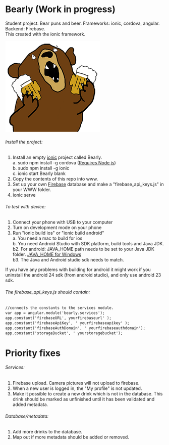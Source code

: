 # Bearly (Work in progress)
Student project. Bear puns and beer. Frameworks: ionic, cordova, angular. Backend: Firebase.    
This created with the ionic framework.   

![alt tag](https://raw.githubusercontent.com/RonjaKnudtsen/Bearly/master/img/bearly-big.png)

###### Install the project:     
1. Install an empty [ionic](http://ionicframework.com/docs/guide/installation.html) project called Bearly.    
  a. sudo npm install -g cordova ([Requires Node.js](https://nodejs.org/en/))  
  b. sudo npm install -g ionic  
  c. ionic start Bearly blank  
2. Copy the contents of this repo into www.  
3. Set up your own [Firebase](https://www.firebase.com/) database and make a "firebase_api_keys.js" in your WWW folder.  
4. ionic serve  

###### To test with device:
1. Connect your phone with USB to your computer  
2. Turn on development mode on your phone  
3. Run "ionic build ios" or "ionic build android"  
  a. You need a mac to build for ios  
  b. You need Android Studio with SDK platform, build tools and Java JDK.  
  b2. For android: JAVA_HOME path needs to be set to your Java JDK folder.  [JAVA_HOME for Windows](https://confluence.atlassian.com/doc/setting-the-java_home-variable-in-windows-8895.html)  
  b3. The Java and Android studio sdk needs to match. 
  
If you have any problems with building for android it might work if you uninstall the android 24 sdk (from android studio), and only use android 23 sdk.
  
###### The firebase_api_keys.js should contain:  
```
//connects the constants to the services module.  
var app = angular.module('bearly.services');  
app.constant('firebaseURL', yourfirebaseurl' );  
app.constant('firebaseApiKey', ' yourfirebaseapikey' );  
app.constant('firebaseAuthDomain', ' yourfirebaseauthdomain');  
app.constant('storageBucket', ' yourstoragebucket');  
```

# Priority fixes
###### Services:
1. Firebase upload. Camera pictures will not upload to firebase.
2. When a new user is logged in, the "My profile" is not updated.
3. Make it possible to create a new drink which is not in the database. This drink should be marked as unfinished until it has been validated and added metadata.

###### Database/metadata:
1. Add more drinks to the database.
2. Map out if more metadata should be added or removed.




